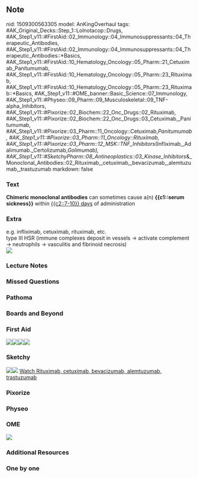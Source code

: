 ## Note
nid: 1509300563305
model: AnKingOverhaul
tags: #AK_Original_Decks::Step_1::Lolnotacop::Drugs, #AK_Step1_v11::#FirstAid::02_Immunology::04_Immunosuppressants::04_Therapeutic_Antibodies, #AK_Step1_v11::#FirstAid::02_Immunology::04_Immunosuppressants::04_Therapeutic_Antibodies::*Basics, #AK_Step1_v11::#FirstAid::10_Hematology_Oncology::05_Pharm::21_Cetuximab_Panitumumab, #AK_Step1_v11::#FirstAid::10_Hematology_Oncology::05_Pharm::23_Rituximab, #AK_Step1_v11::#FirstAid::10_Hematology_Oncology::05_Pharm::23_Rituximab::*Basics, #AK_Step1_v11::#OME_banner::Basic_Science::07_Immunology, #AK_Step1_v11::#Physeo::09_Pharm::09_Musculoskeletal::09_TNF-alpha_Inhibitors, #AK_Step1_v11::#Pixorize::02_Biochem::22_Onc_Drugs::02_Rituximab, #AK_Step1_v11::#Pixorize::02_Biochem::22_Onc_Drugs::03_Cetuximab,_Panitumumab, #AK_Step1_v11::#Pixorize::03_Pharm::11_Oncology::Cetuximab,_Panitumumab, #AK_Step1_v11::#Pixorize::03_Pharm::11_Oncology::Rituximab, #AK_Step1_v11::#Pixorize::03_Pharm::12_MSK::TNF_Inhibitors_(Infliximab,_Adalimumab._Certolizumab,_Golimumab), #AK_Step1_v11::#SketchyPharm::08_Antineoplastics::03_Kinase_Inhibitors_&_Monoclonal_Antibodies::02_Rituximab,_cetuximab,_bevacizumab,_alemtuzumab,_trastuzumab
markdown: false

### Text
<b>Chimeric monoclonal antibodies</b> can sometimes cause a(n)
<b>{{c1::serum sickness}}</b> within <u>{{c2::7-10}} days</u> of
administration

### Extra
<div>
  e.g. infliximab, cetuximab, rituximab, etc.
</div>
<div>
  type III HSR (immune complexes deposit in vessels -> activate
  complement -> neutrophils -> vasculitis and fibrinoid
  necrosis)
</div><img src="paste-24021752087016.jpg">

### Lecture Notes


### Missed Questions


### Pathoma


### Boards and Beyond


### First Aid
<img src="paste-34286723923971.jpg"><img src=
"paste-34359738368003.jpg"><img src=
"paste-34398393073667.jpg"><img src="paste-34540126994435.jpg">

### Sketchy
<img src="paste-390537081257985.jpg" class="resizer"><img src=
"paste-87d74ac95a67d78e1a0443bd770c17f44240fcf8.png" class=
"resizer"> <a href=
"https://dashboard.sketchy.com/study/medical/courses/medical-pharmacology/units/medical-pharmacology-antineoplastics/videos/medical-pharmacology-antineoplastics-kinase-inhibitors-and-monoclonal-antibodies-rituximab-cetuximab-bevacizumab-alemtuzumab-trastuzumab?utm_source=anki&utm_medium=partnership&utm_campaign=february_update&utm_content=medical">
Watch Rituximab, cetuximab, bevacizumab, alemtuzumab,
trastuzumab</a>

### Pixorize


### Physeo


### OME
<div class="ome-widget">
  <a href=
  "https://onlinemeded.org/spa/immunology?ref=anki"><img src=
  "_OME_AnkiFlashcards_Topic_5.png"></a>
</div>

### Additional Resources


### One by one

